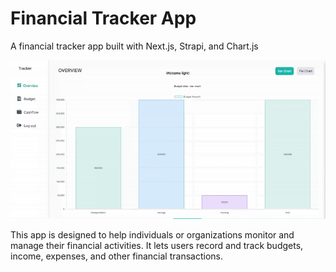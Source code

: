 # Financial Tracker App
A financial tracker app built with Next.js, Strapi, and Chart.js

![What we will build](/images/finance_tracker_demo_gif_d18052f428.gif)

This app is designed to help individuals or organizations monitor and manage their financial activities. It lets users record and track budgets, income, expenses, and other financial transactions.